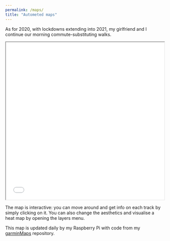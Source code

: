 ```yaml
---
permalink: /maps/
title: "Autometed maps"
---
```


As for 2020, with lockdowns extending into 2021, my girlfriend and I continue
our morning commute-substituting walks.

<iframe title="Walking map" src="map_walking.html" height="500"
width="100%"></iframe>

The map is interactive: you can move around and get info on each track by
simply clicking on it. You can also change the aesthetics and visualise a heat
map by opening the layers menu.

This map is updated daily by my Raspberry Pi with code from my
[garminMaps](https://github.com/jcanton/garminMaps) repository.
